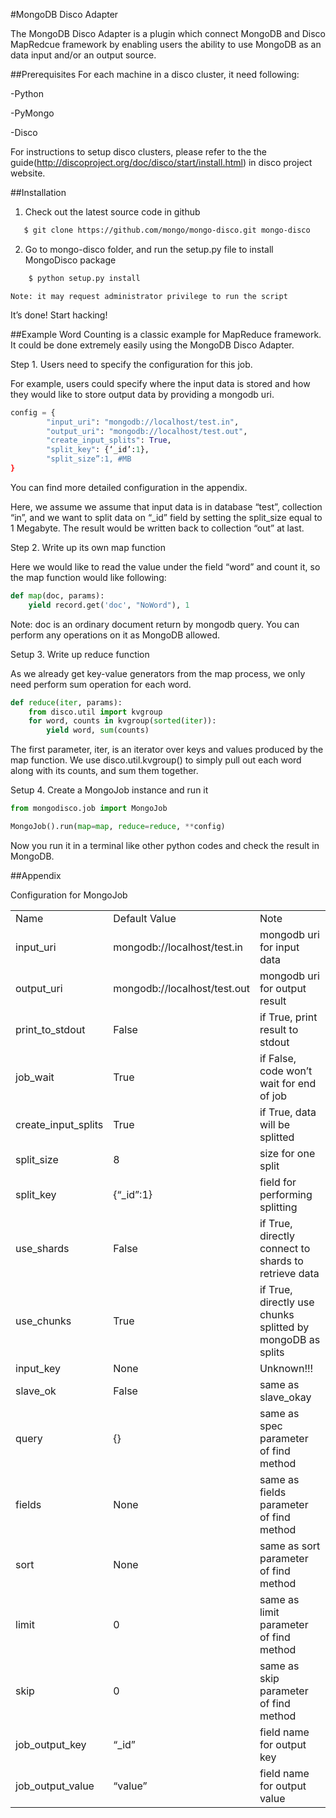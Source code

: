 #MongoDB Disco Adapter

The MongoDB Disco Adapter is a plugin which connect MongoDB and Disco MapRedcue framework by enabling users the ability to use MongoDB as an data input and/or an output source.

##Prerequisites
For each machine in a disco cluster, it need following:

-Python

-PyMongo

-Disco

For instructions to setup disco clusters, please refer to the the guide(http://discoproject.org/doc/disco/start/install.html) in disco project website.

##Installation
1.  Check out the latest source code in github

```bash
   $ git clone https://github.com/mongo/mongo-disco.git mongo-disco
```

2.  Go to mongo-disco folder, and run the setup.py file to install MongoDisco package

```bash    
    $ python setup.py install 
```

    Note: it may request administrator privilege to run the script

It’s done! Start hacking!

##Example
Word Counting is a classic example for MapReduce framework. It could be done extremely easily using the MongoDB Disco Adapter.

Step 1. Users need to specify the configuration for this job.

For example, users could specify where the input data is stored and how they would like to store output data by providing a mongodb uri.

```python
config = {
        "input_uri": "mongodb://localhost/test.in",
        "output_uri": "mongodb://localhost/test.out",
        "create_input_splits": True,
        "split_key": {‘_id’:1},
        "split_size”:1, #MB
}
```


You can find more detailed configuration in the appendix.

Here, we assume we assume that input data is in database “test”, collection “in”, and we want to split data on “_id” field by setting the split_size equal to 1 Megabyte. The result would be written back to collection “out” at last.

Step 2. Write up its own map function

Here we would like to read the value under the field “word” and count it, so the map function would like following:

```python
def map(doc, params):
    yield record.get('doc', "NoWord"), 1
```

Note: doc is an ordinary document return by mongodb query. You can perform any operations on it as MongoDB allowed.

Setup 3. Write up reduce function

As we already get key-value generators from the map process, we only need perform sum operation for each word.

```python
def reduce(iter, params):
    from disco.util import kvgroup
    for word, counts in kvgroup(sorted(iter)):
        yield word, sum(counts)
```

The first parameter, iter, is an iterator over keys and values produced by the map function. We use disco.util.kvgroup() to simply pull out each word along with its counts, and sum them together.

Setup 4. Create a MongoJob instance and run it

```python
from mongodisco.job import MongoJob

MongoJob().run(map=map, reduce=reduce, **config)
```

Now you run it in a terminal like other python codes and check the result in MongoDB.


##Appendix

Configuration for MongoJob

<table>
<tr><td>Name</td><td>Default Value</td><td>Note</td></tr>
<tr><td>input_uri</td><td>mongodb://localhost/test.in</td><td>mongodb uri for input data</td></tr>
<tr><td>output_uri</td><td>mongodb://localhost/test.out</td><td>mongodb uri for output result</td></tr>
<tr><td>print_to_stdout</td><td>False</td><td>if True, print result to stdout</td></tr>
<tr><td>job_wait</td><td>True</td><td>if False, code won’t wait for end of job</td></tr>
<tr><td>create_input_splits</td><td>True</td><td>if True, data will be splitted</td></tr>
<tr><td>split_size</td><td>8</td><td>size for one split</td></tr>
<tr><td>split_key</td><td>{“_id”:1}</td><td>field for performing splitting</td></tr>
<tr><td>use_shards</td><td>False</td><td>if True, directly connect to shards to retrieve data</td></tr>
<tr><td>use_chunks</td><td>True</td><td>if True, directly use chunks splitted by mongoDB as splits</td></tr>
<tr><td>input_key</td><td>None</td><td>Unknown!!!</td></tr>
<tr><td>slave_ok</td><td>False</td><td>same as slave_okay</td></tr>
<tr><td>query</td><td>{}</td><td>same as spec parameter of find method</td></tr>
<tr><td>fields</td><td>None</td><td>same as fields parameter of find method</td></tr>
<tr><td>sort</td><td>None</td><td>same as sort parameter of find method</td></tr>
<tr><td>limit</td><td>0</td><td>same as limit parameter of find method</td></tr>
<tr><td>skip</td><td>0</td><td>same as skip parameter of find method</td></tr>
<tr><td>job_output_key</td><td>“_id”</td><td>field name for output key</td></tr> 
<tr><td>job_output_value</td><td>“value”</td><td>field name for output value</td></tr>
</table>


